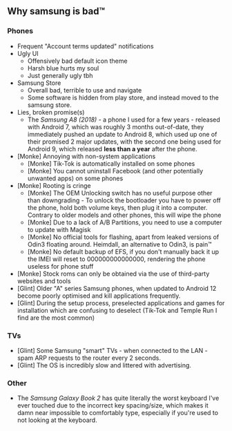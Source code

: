 ## Why samsung is bad™

### Phones

 - Frequent "Account terms updated" notifications
 - Ugly UI
   * Offensively bad default icon theme
   * Harsh blue hurts my soul
   * Just generally ugly tbh
 - Samsung Store
   * Overall bad, terrible to use and navigate
   * Some software is hidden from play store, and instead moved to the samsung store.
 - Lies, broken promise(s)
   * The *Samsung A8 (2018)* - a phone I used for a few years - released with Android 7, which was roughly 3 months out-of-date, they immediately pushed an update to Android 8, which used up one of their promised 2 major updates, with the second one being used for Android 9, which released **less than a year** after the phone.
 - [Monke] Annoying with non-system applications
   * [Monke] Tik-Tok is automatically installed on some phones
   * [Monke] You cannot uninstall Facebook (and other potentially unwanted apps) on some phones
 - [Monke] Rooting is cringe
   * [Monke] The OEM Unlocking switch has no useful purpose other than downgrading - To unlock the bootloader you have to power off the phone, hold both volume keys, then plug it into a computer. Contrary to older models and other phones, this will wipe the phone
   * [Monke] Due to a lack of A/B Partitions, you need to use a computer to update with Magisk
   * [Monke] No official tools for flashing, apart from leaked versions of Odin3 floating around. Heimdall, an alternative to Odin3, is pain™
   * [Monke] No default backup of EFS, if you don't manually back it up the IMEI will reset to 000000000000000, rendering the phone useless for phone stuff
 - [Monke] Stock roms can only be obtained via the use of third-party websites and tools
 - [Glint] Older "A" series Samsung phones, when updated to Android 12 become poorly optimised and kill applications frequently.
 - [Glint] During the setup process, preselected applications and games for installation which are confusing to deselect (Tik-Tok and Temple Run I find are the most common)

### TVs
 - [Glint] Some Samsung "smart" TVs - when connected to the LAN - spam ARP requests to the router every 2 seconds.
 - [Glint] The OS is incredibly slow and littered with advertising.
 
### Other

 - The *Samsung Galaxy Book 2* has quite literally the worst keyboard I've ever touched due to the incorrect key spacing/size, which makes it damn near impossible to comfortably type, especially if you're used to not looking at the keyboard.

